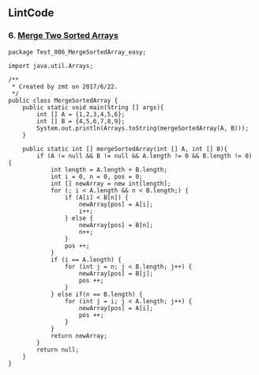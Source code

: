 ## LintCode
### 6. <a href="http://lintcode.com/problem/merge-two-sorted-arrays"> Merge Two Sorted Arrays </a>

	package Test_006_MergeSortedArray_easy;

	import java.util.Arrays;
	
	/**
	 * Created by zmt on 2017/6/22.
	 */
	public class MergeSortedArray {
	    public static void main(String [] args){
	        int [] A = {1,2,3,4,5,6};
	        int [] B = {4,5,6,7,8,9};
	        System.out.println(Arrays.toString(mergeSortedArray(A, B)));
	    }
	
	    public static int [] mergeSortedArray(int [] A, int [] B){
	        if (A != null && B != null && A.length != 0 && B.length != 0) {
	            int length = A.length + B.length;
	            int i = 0, n = 0, pos = 0;
	            int [] newArray = new int[length];
	            for (; i < A.length && n < B.length;) {
	                if (A[i] < B[n]) {
	                    newArray[pos] = A[i];
	                    i++;
	                } else {
	                    newArray[pos] = B[n];
	                    n++;
	                }
	                pos ++;
	            }
	            if (i == A.length) {
	                for (int j = n; j < B.length; j++) {
	                    newArray[pos] = B[j];
	                    pos ++;
	                }
	            } else if(n == B.length) {
	                for (int j = i; j < A.length; j++) {
	                    newArray[pos] = A[i];
	                    pos ++;
	                }
	            }
	            return newArray;
	        }
	        return null;
	    }
	}
